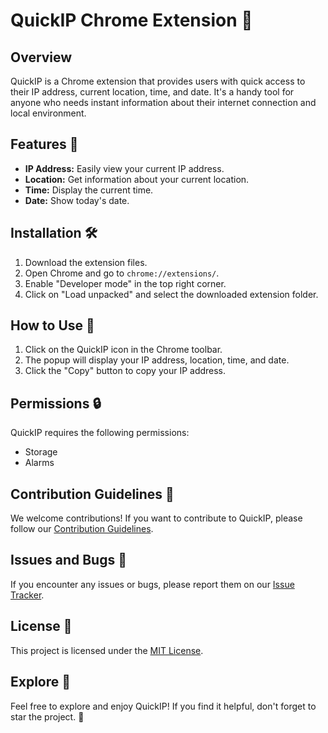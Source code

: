 # QuickIP Chrome Extension 🚀

## Overview
QuickIP is a Chrome extension that provides users with quick access to their IP address, current location, time, and date. It's a handy tool for anyone who needs instant information about their internet connection and local environment.

## Features 🌟
- **IP Address:** Easily view your current IP address.
- **Location:** Get information about your current location.
- **Time:** Display the current time.
- **Date:** Show today's date.

## Installation 🛠️
1. Download the extension files.
2. Open Chrome and go to `chrome://extensions/`.
3. Enable "Developer mode" in the top right corner.
4. Click on "Load unpacked" and select the downloaded extension folder.

## How to Use 🤔
1. Click on the QuickIP icon in the Chrome toolbar.
2. The popup will display your IP address, location, time, and date.
3. Click the "Copy" button to copy your IP address.

## Permissions 🔒
QuickIP requires the following permissions:
- Storage
- Alarms

## Contribution Guidelines 🤝
We welcome contributions! If you want to contribute to QuickIP, please follow our [Contribution Guidelines](CONTRIBUTING.md).

## Issues and Bugs 🐞
If you encounter any issues or bugs, please report them on our [Issue Tracker](link/to/issue/tracker).

## License 📝
This project is licensed under the [MIT License](LICENSE.md).

## Explore 🙌
Feel free to explore and enjoy QuickIP! If you find it helpful, don't forget to star the project. 🌟